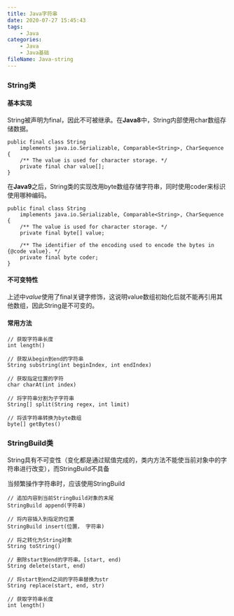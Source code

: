 ```yaml
---
title: Java字符串
date: 2020-07-27 15:45:43
tags:
	- Java
categories:
	- Java
	- Java基础
fileName: Java-string
---
```


### String类

#### 基本实现

String被声明为final，因此不可被继承。在**Java8**中，String内部使用char数组存储数据。

```
public final class String
    implements java.io.Serializable, Comparable<String>, CharSequence {
    /** The value is used for character storage. */
    private final char value[];
}
```

在**Java9**之后，String类的实现改用byte数组存储字符串，同时使用coder来标识使用哪种编码。

```
public final class String
    implements java.io.Serializable, Comparable<String>, CharSequence {
    /** The value is used for character storage. */
    private final byte[] value;

    /** The identifier of the encoding used to encode the bytes in {@code value}. */
    private final byte coder;
}
```

#### 不可变特性

上述中*value*使用了final关键字修饰，这说明value数组初始化后就不能再引用其他数组，因此String是不可变的。



#### 常用方法

```
// 获取字符串长度
int length()

// 获取从begin到end的字符串
String substring(int beginIndex, int endIndex)

// 获取指定位置的字符
char charAt(int index)

// 将字符串分割为子字符串
String[] split(String regex, int limit)	

// 将该字符串转换为byte数组
byte[] getBytes()	
```



### StringBuild类

String具有不可变性（变化都是通过赋值完成的，类内方法不能使当前对象中的字符串进行改变），而StringBuild不具备

当频繁操作字符串时，应该使用StringBuild

```
// 追加内容到当前StringBuild对象的末尾
StringBuild append(字符串)	

// 将内容插入到指定的位置
StringBuild insert(位置， 字符串)

// 将之转化为String对象
String toString()

// 删除start到end的字符串。[start, end)
String delete(start, end)

// 将start到end之间的字符串替换为str
String replace(start, end, str)

// 获取字符串长度
int length()
```

